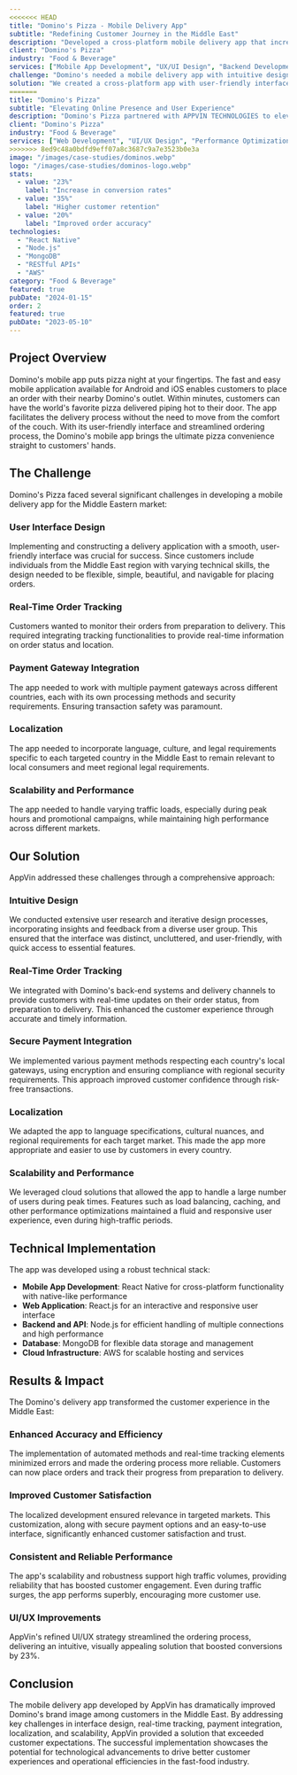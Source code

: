 ```yaml
---
<<<<<<< HEAD
title: "Domino's Pizza - Mobile Delivery App"
subtitle: "Redefining Customer Journey in the Middle East"
description: "Developed a cross-platform mobile delivery app that increased digital sales by 23% and improved customer satisfaction through intuitive design and real-time order tracking."
client: "Domino's Pizza"
industry: "Food & Beverage"
services: ["Mobile App Development", "UX/UI Design", "Backend Development"]
challenge: "Domino's needed a mobile delivery app with intuitive design, real-time tracking, secure payment integration, localization for Middle Eastern markets, and high scalability during peak hours."
solution: "We created a cross-platform app with user-friendly interface, real-time order tracking, secure payment gateways, localized features, and cloud-based infrastructure for scalability."
=======
title: "Domino's Pizza"
subtitle: "Elevating Online Presence and User Experience"
description: "Domino's Pizza partnered with APPVIN TECHNOLOGIES to elevate its online presence, focusing on website performance, user experience, and innovative web technologies."
client: "Domino's Pizza"
industry: "Food & Beverage"
services: ["Web Development", "UI/UX Design", "Performance Optimization"]
>>>>>>> 8ed9c48a0bdfd9eff07a8c3687c9a7e3523b0e3a
image: "/images/case-studies/dominos.webp"
logo: "/images/case-studies/dominos-logo.webp"
stats:
  - value: "23%"
    label: "Increase in conversion rates"
  - value: "35%"
    label: "Higher customer retention"
  - value: "20%"
    label: "Improved order accuracy"
technologies:
  - "React Native"
  - "Node.js"
  - "MongoDB"
  - "RESTful APIs"
  - "AWS"
category: "Food & Beverage"
featured: true
pubDate: "2024-01-15"
order: 2
featured: true
pubDate: "2023-05-10"
---
```


## Project Overview

Domino's mobile app puts pizza night at your fingertips. The fast and easy mobile application available for Android and iOS enables customers to place an order with their nearby Domino's outlet. Within minutes, customers can have the world's favorite pizza delivered piping hot to their door. The app facilitates the delivery process without the need to move from the comfort of the couch. With its user-friendly interface and streamlined ordering process, the Domino's mobile app brings the ultimate pizza convenience straight to customers' hands.

## The Challenge

Domino's Pizza faced several significant challenges in developing a mobile delivery app for the Middle Eastern market:

### User Interface Design

Implementing and constructing a delivery application with a smooth, user-friendly interface was crucial for success. Since customers include individuals from the Middle East region with varying technical skills, the design needed to be flexible, simple, beautiful, and navigable for placing orders.

### Real-Time Order Tracking

Customers wanted to monitor their orders from preparation to delivery. This required integrating tracking functionalities to provide real-time information on order status and location.

### Payment Gateway Integration

The app needed to work with multiple payment gateways across different countries, each with its own processing methods and security requirements. Ensuring transaction safety was paramount.

### Localization

The app needed to incorporate language, culture, and legal requirements specific to each targeted country in the Middle East to remain relevant to local consumers and meet regional legal requirements.

### Scalability and Performance

The app needed to handle varying traffic loads, especially during peak hours and promotional campaigns, while maintaining high performance across different markets.

## Our Solution

AppVin addressed these challenges through a comprehensive approach:

### Intuitive Design

We conducted extensive user research and iterative design processes, incorporating insights and feedback from a diverse user group. This ensured that the interface was distinct, uncluttered, and user-friendly, with quick access to essential features.

### Real-Time Order Tracking

We integrated with Domino's back-end systems and delivery channels to provide customers with real-time updates on their order status, from preparation to delivery. This enhanced the customer experience through accurate and timely information.

### Secure Payment Integration

We implemented various payment methods respecting each country's local gateways, using encryption and ensuring compliance with regional security requirements. This approach improved customer confidence through risk-free transactions.

### Localization

We adapted the app to language specifications, cultural nuances, and regional requirements for each target market. This made the app more appropriate and easier to use by customers in every country.

### Scalability and Performance

We leveraged cloud solutions that allowed the app to handle a large number of users during peak times. Features such as load balancing, caching, and other performance optimizations maintained a fluid and responsive user experience, even during high-traffic periods.

## Technical Implementation

The app was developed using a robust technical stack:

- **Mobile App Development**: React Native for cross-platform functionality with native-like performance
- **Web Application**: React.js for an interactive and responsive user interface
- **Backend and API**: Node.js for efficient handling of multiple connections and high performance
- **Database**: MongoDB for flexible data storage and management
- **Cloud Infrastructure**: AWS for scalable hosting and services

## Results & Impact

The Domino's delivery app transformed the customer experience in the Middle East:

### Enhanced Accuracy and Efficiency

The implementation of automated methods and real-time tracking elements minimized errors and made the ordering process more reliable. Customers can now place orders and track their progress from preparation to delivery.

### Improved Customer Satisfaction

The localized development ensured relevance in targeted markets. This customization, along with secure payment options and an easy-to-use interface, significantly enhanced customer satisfaction and trust.

### Consistent and Reliable Performance

The app's scalability and robustness support high traffic volumes, providing reliability that has boosted customer engagement. Even during traffic surges, the app performs superbly, encouraging more customer use.

### UI/UX Improvements

AppVin's refined UI/UX strategy streamlined the ordering process, delivering an intuitive, visually appealing solution that boosted conversions by 23%.

## Conclusion

The mobile delivery app developed by AppVin has dramatically improved Domino's brand image among customers in the Middle East. By addressing key challenges in interface design, real-time tracking, payment integration, localization, and scalability, AppVin provided a solution that exceeded customer expectations. The successful implementation showcases the potential for technological advancements to drive better customer experiences and operational efficiencies in the fast-food industry.
